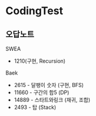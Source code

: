 # CodingTest

## 오답노트

SWEA
 - 1210(구현, Recursion)

Baek
 - 2615 - 달팽이 숫자 (구현, BFS)
 - 11660 - 구간의 합5 (DP)
 - 14889 - 스타트와링크 (재귀, 조합)
 - 2493 - 탑 (Stack)